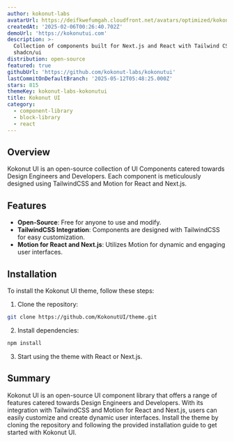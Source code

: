 ```yaml
---
author: kokonut-labs
avatarUrl: https://deifkwefumgah.cloudfront.net/avatars/optimized/kokonut-labs-kokonutui-avatar-128.webp
createdAt: '2025-02-06T00:26:40.702Z'
demoUrl: 'https://kokonutui.com'
description: >-
  Collection of components built for Next.js and React with Tailwind CSS and
  shadcn/ui
distribution: open-source
featured: true
githubUrl: 'https://github.com/kokonut-labs/kokonutui'
lastCommitOnDefaultBranch: '2025-05-12T05:48:25.000Z'
stars: 815
themeKey: kokonut-labs-kokonutui
title: Kokonut UI
category:
  - component-library
  - block-library
  - react
---
```

## Overview
Kokonut UI is an open-source collection of UI Components catered towards Design Engineers and Developers. Each component is meticulously designed using TailwindCSS and Motion for React and Next.js.

## Features
- **Open-Source**: Free for anyone to use and modify.
- **TailwindCSS Integration**: Components are designed with TailwindCSS for easy customization.
- **Motion for React and Next.js**: Utilizes Motion for dynamic and engaging user interfaces.

## Installation
To install the Kokonut UI theme, follow these steps:
1. Clone the repository:
```bash
git clone https://github.com/KokonutUI/theme.git
```
2. Install dependencies:
```bash
npm install
```
3. Start using the theme with React or Next.js.

## Summary
Kokonut UI is an open-source UI component library that offers a range of features catered towards Design Engineers and Developers. With its integration with TailwindCSS and Motion for React and Next.js, users can easily customize and create dynamic user interfaces. Install the theme by cloning the repository and following the provided installation guide to get started with Kokonut UI.
